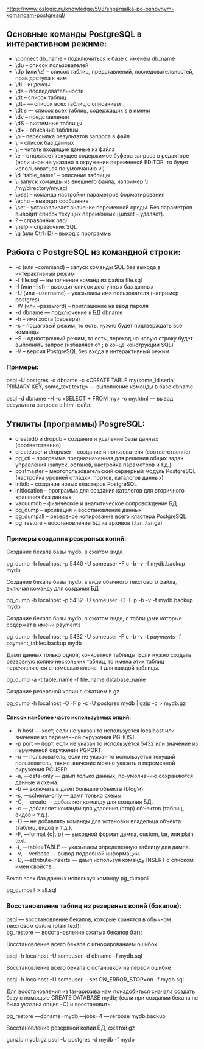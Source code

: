 https://www.oslogic.ru/knowledge/598/shpargalka-po-osnovnym-komandam-postgresql/
## Основные команды PostgreSQL в интерактивном режиме:

-   \connect db_name – подключиться к базе с именем db_name
-   \du – список пользователей
-   \dp (или \z) – список таблиц, представлений, последовательностей, прав доступа к ним
-   \di – индексы
-   \ds – последовательности
-   \dt – список таблиц
-   \dt+ — список всех таблиц с описанием
-   \dt *s* — список всех таблиц, содержащих s в имени
-   \dv – представления
-   \dS – системные таблицы
-   \d+ – описание таблицы
-   \o – пересылка результатов запроса в файл
-   \l – список баз данных
-   \i – читать входящие данные из файла
-   \e – открывает текущее содержимое буфера запроса в редакторе (если иное не указано в окружении переменной EDITOR, то будет использоваться по умолчанию vi)
-   \d “table_name” – описание таблицы
-   \i запуск команды из внешнего файла, например \i /my/directory/my.sql
-   \pset – команда настройки параметров форматирования
-   \echo – выводит сообщение
-   \set – устанавливает значение переменной среды. Без параметров выводит список текущих переменных (\unset – удаляет).
-   \? – справочник psql
-   \help – справочник SQL
-   \q (или Ctrl+D) – выход с программы

## Работа с PostgreSQL из командной строки:

-   -c (или –command) – запуск команды SQL без выхода в интерактивный режим
-   -f file.sql — выполнение команд из файла file.sql
-   -l (или –list) – выводит список доступных баз данных
-   -U (или –username) – указываем имя пользователя (например postgres)
-   -W (или –password) – приглашение на ввод пароля
-   -d dbname — подключение к БД dbname
-   -h – имя хоста (сервера)
-   -s – пошаговый режим, то есть, нужно будет подтверждать все команды
-   –S – однострочный режим, то есть, переход на новую строку будет выполнять запрос (избавляет от ; в конце конструкции SQL)
-   -V – версия PostgreSQL без входа в интерактивный режим

### Примеры:

psql -U postgres -d dbname -c «CREATE TABLE my(some_id serial PRIMARY KEY, some_text text);» — выполнение команды в базе dbname.

psql -d dbname -H -c «SELECT * FROM my» -o my.html — вывод результата запроса в html-файл.

## Утилиты (программы) PosgreSQL:

-   createdb и dropdb – создание и удаление базы данных (соответственно)
-   createuser и dropuser – создание и пользователя (соответственно)
-   pg_ctl – программа предназначенная для решения общих задач управления (запуск, останов, настройка параметров и т.д.)
-   postmaster – многопользовательский серверный модуль PostgreSQL (настройка уровней отладки, портов, каталогов данных)
-   initdb – создание новых кластеров PostgreSQL
-   initlocation – программа для создания каталогов для вторичного хранения баз данных
-   vacuumdb – физическое и аналитическое сопровождение БД
-   pg_dump – архивация и восстановление данных
-   pg_dumpall – резервное копирование всего кластера PostgreSQL
-   pg_restore – восстановление БД из архивов (.tar, .tar.gz)

### Примеры создания резервных копий:

Создание бекапа базы mydb, в сжатом виде

pg_dump -h localhost -p 5440 -U someuser -F c -b -v -f mydb.backup mydb

Создание бекапа базы mydb, в виде обычного текстового файла, включая команду для создания БД

pg_dump -h localhost -p 5432 -U someuser -C -F p -b -v -f mydb.backup mydb

Создание бекапа базы mydb, в сжатом виде, с таблицами которые содержат в имени payments

pg_dump -h localhost -p 5432 -U someuser -F c -b -v -t *payments* -f payment_tables.backup mydb

Дамп данных только одной, конкретной таблицы. Если нужно создать резервную копию нескольких таблиц, то имена этих таблиц перечисляются с помощью ключа -t для каждой таблицы.

pg_dump -a -t table_name -f file_name database_name

Создание резервной копии с сжатием в gz

pg_dump -h localhost -O -F p -c -U postgres mydb | gzip -c > mydb.gz

#### Список наиболее часто используемых опций:

-   -h host — хост, если не указан то используется localhost или значение из переменной окружения PGHOST.
-   -p port — порт, если не указан то используется 5432 или значение из переменной окружения PGPORT.
-   -u — пользователь, если не указан то используется текущий пользователь, также значение можно указать в переменной окружения PGUSER.
-   -a, —data-only — дамп только данных, по-умолчанию сохраняются данные и схема.
-   -b — включать в дамп большие объекты (blog’и).
-   -s, —schema-only — дамп только схемы.
-   -C, —create — добавляет команду для создания БД.
-   -c — добавляет команды для удаления (drop) объектов (таблиц, видов и т.д.).
-   -O — не добавлять команды для установки владельца объекта (таблиц, видов и т.д.).
-   -F, —format {c|t|p} — выходной формат дампа, custom, tar, или plain text.
-   -t, —table=TABLE — указываем определенную таблицу для дампа.
-   -v, —verbose — вывод подробной информации.
-   -D, —attribute-inserts — дамп используя команду INSERT с списком имен свойств.

Бекап всех баз данных используя команду pg_dumpall.

pg_dumpall > all.sql

### Восстановление таблиц из резервных копий (бэкапов):

psql — восстановление бекапов, которые хранятся в обычном текстовом файле (plain text);  
pg_restore — восстановление сжатых бекапов (tar);

Восстановление всего бекапа с игнорированием ошибок

psql -h localhost -U someuser -d dbname -f mydb.sql

Восстановление всего бекапа с остановкой на первой ошибке

psql -h localhost -U someuser —set ON_ERROR_STOP=on -f mydb.sql

Для восстановления из tar-арихива нам понадобиться сначала создать базу с помощью CREATE DATABASE mydb; (если при создании бекапа не была указана опция -C) и восстановить

pg_restore —dbname=mydb —jobs=4 —verbose mydb.backup

Восстановление резервной копии БД, сжатой gz

gunzip mydb.gz
psql -U postgres -d mydb -f mydb
